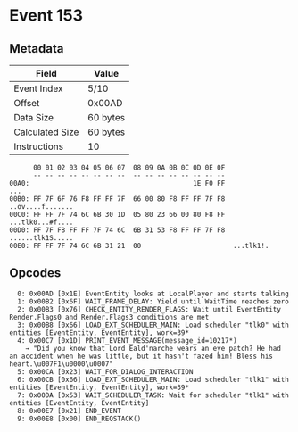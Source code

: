 # Event 153

## Metadata

| Field           | Value    |
|-----------------|----------|
| Event Index     | 5/10     |
| Offset          | 0x00AD   |
| Data Size       | 60 bytes |
| Calculated Size | 60 bytes |
| Instructions    | 10       |

```
      00 01 02 03 04 05 06 07  08 09 0A 0B 0C 0D 0E 0F
      -- -- -- -- -- -- -- --  -- -- -- -- -- -- -- --
00A0:                                         1E F0 FF               ...
00B0: FF 7F 6F 76 F8 FF FF 7F  66 00 80 F8 FF FF 7F F8  ..ov....f.......
00C0: FF FF 7F 74 6C 6B 30 1D  05 80 23 66 00 80 F8 FF  ...tlk0...#f....
00D0: FF 7F F8 FF FF 7F 74 6C  6B 31 53 F8 FF FF 7F F8  ......tlk1S.....
00E0: FF FF 7F 74 6C 6B 31 21  00                       ...tlk1!.       
```

## Opcodes

```
  0: 0x00AD [0x1E] EventEntity looks at LocalPlayer and starts talking
  1: 0x00B2 [0x6F] WAIT_FRAME_DELAY: Yield until WaitTime reaches zero
  2: 0x00B3 [0x76] CHECK_ENTITY_RENDER_FLAGS: Wait until EventEntity Render.Flags0 and Render.Flags3 conditions are met
  3: 0x00B8 [0x66] LOAD_EXT_SCHEDULER_MAIN: Load scheduler "tlk0" with entities [EventEntity, EventEntity], work=39*
  4: 0x00C7 [0x1D] PRINT_EVENT_MESSAGE(message_id=10217*)
    → "Did you know that Lord Eald'narche wears an eye patch? He had an accident when he was little, but it hasn't fazed him! Bless his heart.\u007F1\u0000\u0007"
  5: 0x00CA [0x23] WAIT_FOR_DIALOG_INTERACTION
  6: 0x00CB [0x66] LOAD_EXT_SCHEDULER_MAIN: Load scheduler "tlk1" with entities [EventEntity, EventEntity], work=39*
  7: 0x00DA [0x53] WAIT_SCHEDULER_TASK: Wait for scheduler "tlk1" with entities [EventEntity, EventEntity]
  8: 0x00E7 [0x21] END_EVENT
  9: 0x00E8 [0x00] END_REQSTACK()
```
